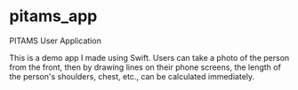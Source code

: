 # pitams_app
PITAMS User Application

This is a demo app I made using Swift. Users can take a photo of the person from the front, then by drawing lines on their phone screens, the length of the person's shoulders, chest, etc., can be calculated immediately.
